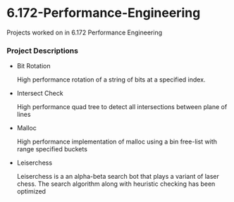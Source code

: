 # 6.172-Performance-Engineering
Projects worked on in 6.172 Performance Engineering


### Project Descriptions

* Bit Rotation
  
  High performance rotation of a string of bits at a specified index.
  
* Intersect Check

  High performance quad tree to detect all intersections between plane of lines
  
* Malloc

  High performance implementation of malloc using a bin free-list with range specified buckets
  
  
* Leiserchess

  Leiserchess is a an alpha-beta search bot that plays a variant of laser chess. The search algorithm along with heuristic checking has been optimized

